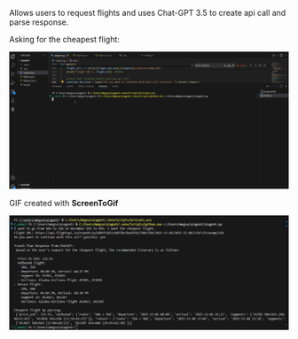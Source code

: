 Allows users to request flights and uses Chat-GPT 3.5 to create api call and parse response. 

Asking for the cheapest flight:

<img src='./Cheapest Flight.gif' title='Video Demo' width='' alt='Video Demo' />

GIF created with **ScreenToGif**

<img src='./CheapestFlight.jpg' title='Screen Shot' width='' alt='Screen Shot' />



